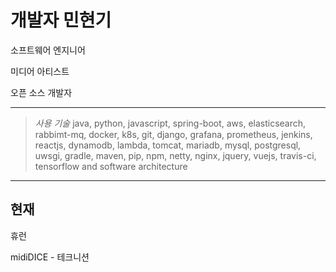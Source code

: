 # 개발자 민현기

소프트웨어 엔지니어

미디어 아티스트

오픈 소스 개발자

---

> <cite>사용 기술</cite>
> java, python, javascript, spring-boot, aws, elasticsearch, rabbimt-mq, docker, k8s, git, django, grafana, prometheus, jenkins,
reactjs, dynamodb, lambda, tomcat, mariadb, mysql, postgresql, uwsgi, gradle, maven, pip, npm,
netty, nginx, jquery, vuejs, travis-ci, tensorflow and software architecture


---

## 현재

휴런

midiDICE - 테크니션

